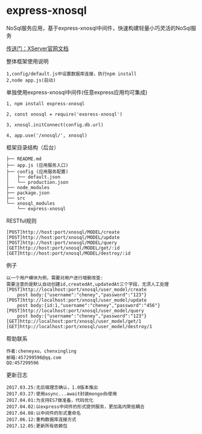 # express-xnosql
NoSql服务应用，基于express-xnosql中间件，快速构建轻量小巧灵活的NoSql服务

[传送门：XServer官网文档](http://www.xserver.top)

整体框架使用说明
>
	1,config/default.js中设置数据库连接，执行npm install
	2,node app.js(启动)

单独使用express-xnosql中间件(任意express应用均可集成)
>
	1, npm install express-xnosql

	2, const xnosql = require('exoress-xnosql')

	3, xnosql.initConnect(config.db.url)

	4, app.use('/xnosql/', xnosql)

框架目录结构（后台）
>
	├── README.md
	├── app.js (应用服务入口)
	├── config (应用服务配置)
	│   ├── default.json
	│   └── production.json
	├── node_modules
	├── package.json
	├── src
	└── xnosql_modules
	    └── express-xnosql

RESTful规则
>
	[POST]http://host:port/xnosql/MODEL/create
	[POST]http://host:port/xnosql/MODEL/update
	[POST]http://host:port/xnosql/MODEL/query
	[GET]http://host:port/xnosql/MODEL/get/:id
	[GET]http://host:port/xnosql/MODEL/destroy/:id

例子
>
	以一个用户模块为例，需要对用户进行增删改查:
	需要注意的是默认自动创建id,createdAt,updatedAt三个字段，无须人工处理
	[POST]http://localhost:port/xnosql/user_model/create
		post body:{"username":"cheney","password":"123"}
	[POST]http://localhost:port/xnosql/user_model/update
		post body:{id:1,"username":"cheney","password":"456"}
	[POST]http://localhost:port/xnosql/user_model/query
		post body:{"username":"cheney","password":"123"}
	[GET]http://localhost:port/xnosql/user_model/get/1
	[GET]http://localhost:port/xnosql/user_model/destroy/1

帮助联系
>
	作者:cheneyxu，chenxingling
	邮箱:457299596@qq.com
	QQ:457299596

更新日志
>
	2017.03.25:无后端理念确认，1.0版本推出
	2017.03.27:使用async...await封装mongodb使用
	2017.04.01:为支持ES7做准备，代码优化
	2017.04.02:以express中间件的形式提供服务，更加高内聚低耦合
	2017.04.08:以中间件的形式重命名
	2017.06.12:重构数据库连接方式
	2017.12.05:更新所有依赖包